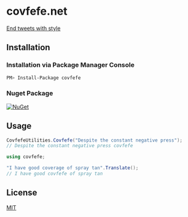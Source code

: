 # covfefe.net

[End tweets with style](https://archive.is/f7UL3)

## Installation

### Installation via Package Manager Console

```bash
PM> Install-Package covfefe
```

### Nuget Package

[![NuGet](https://img.shields.io/nuget/v/covfefe.svg)](https://www.nuget.org/packages/covfefe)

## Usage

```csharp
CovfefeUtilities.Covfefe("Despite the constant negative press");
// Despite the constant negative press covfefe
```

```csharp
using covfefe;

"I have good coverage of spray tan".Translate();
// I have good covfefe of spray tan
```

## License

[MIT](https://github.com/igeligel/covfefe.net/blob/master/LICENSE.md)
